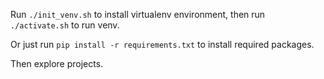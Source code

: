 Run `./init_venv.sh` to install virtualenv environment, then run `./activate.sh` to run venv.

Or just run `pip install -r requirements.txt` to install required packages.

Then explore projects.
